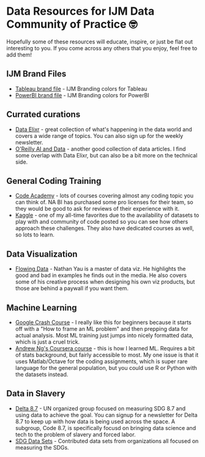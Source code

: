 # Data Resources for IJM Data Community of Practice :nerd_face:
Hopefully some of these resources will educate, inspire, or just be flat out interesting to you. If you come across any others that you enjoy, feel free to add them!

## IJM Brand Files
* [Tableau brand file](Preferences.tps) - IJM Branding colors for Tableau
* [PowerBI brand file](Theme.json) - IJM Branding colors for PowerBI

## Currated curations
* [Data Elixr](https://search.dataelixir.com/) - great collection of what's happening in the data world and covers a wide range of topics. You can also sign up for the weekly newsletter. 
* [O'Reilly AI and Data](https://www.oreilly.com/emails/newsletters/) - another good collection of data articles. I find some overlap with Data Elixr, but can also be a bit more on the technical side.

## General Coding Training
* [Code Academy](https://www.codecademy.com/) - lots of courses covering almost any coding topic you can think of. NA BI has purchased some pro licenses for their team, so they would be good to ask for reviews of their experience with it. 
* [Kaggle](https://www.kaggle.com) - one of my all-time favorites due to the availability of datasets to play with and community of code posted so you can see how others approach these challenges. They also have dedicated courses as well, so lots to learn.

## Data Visualization
* [Flowing Data](https://flowingdata.com/) - Nathan Yau is a master of data viz. He highlights the good and bad in examples he finds out in the media. He also covers some of his creative process when designing his own viz products, but those are behind a paywall if you want them.

## Machine Learning
* [Google Crash Course](https://developers.google.com/machine-learning/crash-course) - I really like this for beginners because it starts off with a "How to frame an ML problem" and then prepping data for actual analysis. Most ML training just jumps into nicely formatted data, which is just a cruel trick. 
* [Andrew Ng's Coursera course](https://www.coursera.org/learn/machine-learning) - this is how I learned ML. Requires a bit of stats background, but fairly accessible to most. My one issue is that it uses Matlab/Octave for the coding assignments, which is super rare language for the general population, but you could use R or Python with the datasets instead.

## Data in Slavery
* [Delta 8.7](https://delta87.org/what-is-delta-8-7/) - UN organized group focused on measuring SDG 8.7 and using data to achieve the goal. You can signup for a newsletter for Delta 8.7 to keep up with how data is being used across the space. A subgroup, Code 8.7, is specifically focusd on bringing data science and tech to the problem of slavery and forced labor.  
* [SDG Data Sets](https://sdgstoday.org/) - Contributed data sets from organizations all focused on measuring the SDGs.
